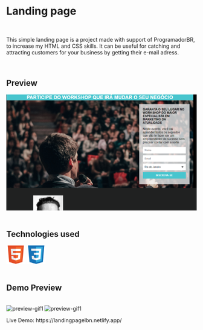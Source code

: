 <h1>Landing page</h1>
<br>
<p>This simple landing page is a project made with support of ProgramadorBR, to increase my HTML and CSS skills. It can be useful for catching and attracting customers for your business by getting their e-mail adress.</p>
<br>
<h2>Preview</h2>
<img src="./images/preview.png" alt="preview-img">
<br>
<div style="display: inline_block"><br>
  <h2>Technologies used</h2>
  <img alt="HTML-icon" height="50" width="50" src="https://raw.githubusercontent.com/devicons/devicon/master/icons/html5/html5-original.svg"> 
  <img alt="CSS-icon" height="50" width="50" src="https://raw.githubusercontent.com/devicons/devicon/master/icons/css3/css3-original.svg">
</div>
<br>
<h2>Demo Preview</h2><br>
<img src="./images/preview-gif-1.gif" alt="preview-gif1">
<img src="./images/preview-gif-2.gif" alt="preview-gif1">
<br>
<p>Live Demo: https://landingpagelbn.netlify.app/</p>